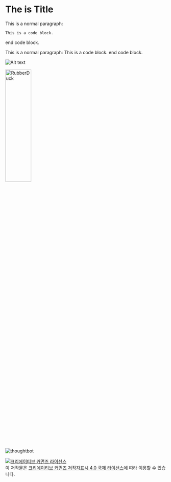 The is Title
=====

This is a normal paragraph:

    This is a code block.

end code block.

This is a normal paragraph:
    This is a code block.
end code block.


![Alt text](/test.jpg)

<img src="https://en.wikipedia.org/wiki/File:Test_image.jpg" width="40%" height="30%" title="px(픽셀) 크기 설정" alt="RubberDuck"></img>

![thoughtbot](https://thoughtbot.com/brand_assets/93:44.svg)

<a rel="license" href="http://creativecommons.org/licenses/by/4.0/"><img alt="크리에이티브 커먼즈 라이선스" style="border-width:0" src="https://i.creativecommons.org/l/by/4.0/88x31.png" /></a><br />이 저작물은 <a rel="license" href="http://creativecommons.org/licenses/by/4.0/">크리에이티브 커먼즈 저작자표시 4.0 국제 라이선스</a>에 따라 이용할 수 있습니다.
